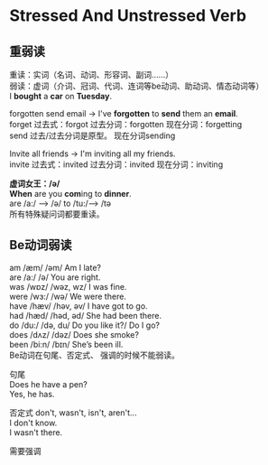 # Stressed And Unstressed Verb

重弱读    
------------------
重读：实词（名词、动词、形容词、副词……）    
弱读：虚词（介词、冠词、代词、连词等be动词、助动词、情态动词等）    
 I **bought** a **car** on **Tuesday**.    
 
 forgotten send email -> I've **forgotten** to **send** them an **email**.    
 forget 过去式：forgot  过去分词：forgotten 现在分词：forgetting    
 send   过去/过去分词是原型。 现在分词sending    

 Invite all friends -> I'm inviting all my friends.    
 invite 过去式：invited 过去分词：invited 现在分词：inviting 

 **虚词女王：/ə/**    
  **When** are you **com**ing to **dinner**.     
  are /a:/ —> /ə/ to /tu:/—> /tə      
  所有特殊疑问词都要重读。    

Be动词弱读    
-------------------
am     /æm/     /əm/          Am I late?     
are    /a:/     /ə/           You are right.    
was    /wɒz/    /wəz, wz/     I was fine.     
were   /wɜ:/    /wə/          We were there.    
have   /hæv/    /həv, əv/     I have got to go.     
had    /hæd/    /həd, əd/     She had been there.     
do     /du:/    /də, du/      Do you like it?/ Do I go?     
does   /dʌz/    /dəz/         Does she smoke?     
been   /bi:n/   /bɪn/         She’s been ill.       
Be动词在句尾、否定式、 强调的时候不能弱读。    

句尾    
  Does he have a pen?    
  Yes, he has.   

否定式 don't, wasn't, isn't, aren't...    
  I don't know.    
  I wasn't there.    

需要强调    
